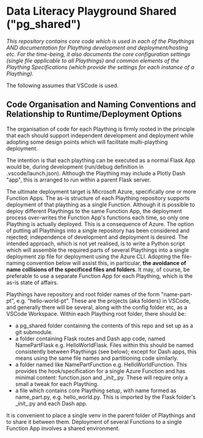 # Data Literacy Playground Shared ("pg_shared")
_This repository contains core code which is used in each of the Playthings AND documentation for Plaything development and deployment/hosting etc. For the time-being, it also documents the core configuration settings (single file applicable to all Playthings) and common elements of the Plaything Specifications (which provide the settings for each instance of a Plaything)._

The following assumes that VSCode is used.

## Code Organisation and Naming Conventions and Relationship to Runtime/Deployment Options
The organisation of code for each Plaything is firmly rooted in the principle that each should support independent development and deployment while adopting some design points which will facilitate multi-plaything deployment.

The intention is that each plaything can be executed as a normal Flask App would be, during development (run/debug definition in .vscode/launch.json). Although the Plaything may include a Plotly Dash "app", this is arranged to run within a parent Flask server.

The ultimate deployment target is Microsoft Azure, specifically one or more Function Apps. The as-is structure of each Plaything repository supports deployment of that plaything as a single Function. Although it is possible to deploy different Playthings to the same Function App, the deployment process over-writes the Function App's functions each time, so only one Plaything is actually deployed. This is a consequence of Azure. The option of putting all Playthings into a single repository has been considered and rejected; independence of development and deployment is desired. The intended approach, which is not yet realised, is to write a Python script which will assemble the required parts of several Playthings into a single deployment zip file for deployment using the Azure CLI. Adopting the file-naming convention below will assist this, in particular, __the avoidance of name collisions of the specificed files and folders__. It may, of course, be preferable to use a separate Function App for each Plaything, which is the as-is state of affairs.

Playthings have repository and root folder names of the form "name-part-pt", e.g. "hello-world-pt". These are the projects (aka folders) in VSCode, and generally there will be several, along with the config folder etc, as a VSCode Workspace. Within each Plaything root folder, there should be:
- a pg_shared folder containing the contents of this repo and set up as a git submodule.
- a folder containing Flask routes and Dash app code, named NamePartFlask e.g. HelloWorldFlask. Files within this should be named consistently between Playthings (see below); except for Dash apps, this means using the same file names and partitioning code similarly.
- a folder named like NamePartFunction e.g. HelloWorldFunction. This provides the hook/specification for a single Azure Function and has minimal content: function.json and \__init__.py. These will require only a small a tweak for each Plaything.
- a file which contains core Plaything setup, with name formed as name_part.py, e.g. hello_world.py. This is imported by the Flask folder's \__init__.py and each Dash app.

It is convenient to place a single venv in the parent folder of Playthings and to share it between them. Deployment of several Functions to a single Function App involves a shared environment.